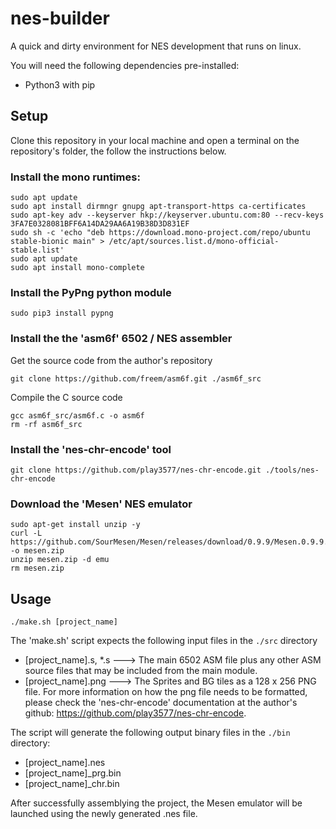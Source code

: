 # nes-builder
A quick and dirty environment for NES development that runs on linux.

You will need the following dependencies pre-installed:


* Python3 with pip

## Setup

Clone this repository in your local machine and open a terminal on the repository's folder, the follow the instructions below.

### Install the mono runtimes:

```
sudo apt update
sudo apt install dirmngr gnupg apt-transport-https ca-certificates
sudo apt-key adv --keyserver hkp://keyserver.ubuntu.com:80 --recv-keys 3FA7E0328081BFF6A14DA29AA6A19B38D3D831EF
sudo sh -c 'echo "deb https://download.mono-project.com/repo/ubuntu stable-bionic main" > /etc/apt/sources.list.d/mono-official-stable.list'
sudo apt update
sudo apt install mono-complete

```

### Install the PyPng python module

`sudo pip3 install pypng`

### Install the the 'asm6f' 6502 / NES assembler

Get the source code from the author's repository

`git clone https://github.com/freem/asm6f.git ./asm6f_src`

Compile the C source code

```
gcc asm6f_src/asm6f.c -o asm6f
rm -rf asm6f_src
```

### Install the 'nes-chr-encode' tool
`git clone https://github.com/play3577/nes-chr-encode.git ./tools/nes-chr-encode` 

### Download the 'Mesen' NES emulator
```
sudo apt-get install unzip -y
curl -L https://github.com/SourMesen/Mesen/releases/download/0.9.9/Mesen.0.9.9.zip -o mesen.zip
unzip mesen.zip -d emu
rm mesen.zip
```

## Usage

`./make.sh [project_name]`

The 'make.sh' script expects the following input files in the `./src` directory
* [project_name].s, *.s ---> The main 6502 ASM file plus any other ASM source files that may be included from the main module.
* [project_name].png ---> The Sprites and BG tiles as a 128 x 256 PNG file. For more information on how the png file needs to be formatted, please check the 'nes-chr-encode' documentation at the author's github: https://github.com/play3577/nes-chr-encode.

The script will generate the following output binary files in the `./bin` directory:
* [project_name].nes
* [project_name]_prg.bin
* [project_name]_chr.bin

After successfully assemblying the project, the Mesen emulator will be launched using the newly generated .nes file.
